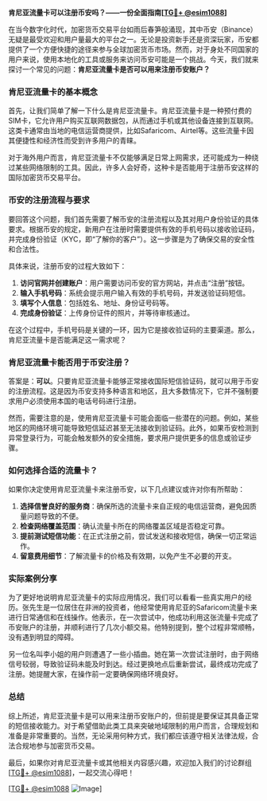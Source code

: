 **肯尼亚流量卡可以注册币安吗？——一份全面指南[[TG💪+ @esim1088](https://t.me/s/esim1088)]**

在当今数字化时代，加密货币交易平台如雨后春笋般涌现，其中币安（Binance）无疑是最受欢迎和用户量最大的平台之一。无论是投资新手还是资深玩家，币安都提供了一个方便快捷的途径来参与全球加密货币市场。然而，对于身处不同国家的用户来说，使用本地化的工具或服务来访问币安可能是一个挑战。今天，我们就来探讨一个常见的问题：**肯尼亚流量卡是否可以用来注册币安账户？**

### 肯尼亚流量卡的基本概念

首先，让我们简单了解一下什么是肯尼亚流量卡。肯尼亚流量卡是一种预付费的SIM卡，它允许用户购买互联网数据包，从而通过手机或其他设备连接到互联网。这类卡通常由当地的电信运营商提供，比如Safaricom、Airtel等。这些流量卡因其便捷性和经济性而受到许多用户的青睐。

对于海外用户而言，肯尼亚流量卡不仅能够满足日常上网需求，还可能成为一种绕过某些网络限制的工具。因此，许多人会好奇，这种卡是否能用于注册币安这样的国际加密货币交易平台。

### 币安的注册流程与要求

要回答这个问题，我们首先需要了解币安的注册流程以及其对用户身份验证的具体要求。根据币安的规定，新用户在注册时需要提供有效的手机号码以接收验证码，并完成身份验证（KYC，即“了解你的客户”）。这一步骤是为了确保交易的安全性和合法性。

具体来说，注册币安的过程大致如下：

1. **访问官网并创建账户**：用户需要访问币安的官方网站，并点击“注册”按钮。
2. **输入手机号码**：系统会提示用户输入有效的手机号码，并发送验证码短信。
3. **填写个人信息**：包括姓名、地址、身份证号码等。
4. **完成身份验证**：上传身份证件的照片，并等待审核通过。

在这个过程中，手机号码是关键的一环，因为它是接收验证码的主要渠道。那么，肯尼亚流量卡是否能满足这一需求呢？

### 肯尼亚流量卡能否用于币安注册？

答案是：**可以**。只要肯尼亚流量卡能够正常接收国际短信验证码，就可以用于币安的注册流程。这是因为币安支持多种语言和地区，且大多数情况下，它并不强制要求用户必须使用本国的电话号码进行注册。

然而，需要注意的是，使用肯尼亚流量卡可能会面临一些潜在的问题。例如，某些地区的网络环境可能导致短信延迟甚至无法接收到验证码。此外，如果币安检测到异常登录行为，可能会触发额外的安全措施，要求用户提供更多的信息或验证步骤。

### 如何选择合适的流量卡？

如果你决定使用肯尼亚流量卡来注册币安，以下几点建议或许对你有所帮助：

1. **选择信誉良好的服务商**：确保所选的流量卡来自正规的电信运营商，避免因质量问题导致的不便。
2. **检查网络覆盖范围**：确认流量卡所在的网络覆盖区域是否稳定可靠。
3. **提前测试短信功能**：在正式注册之前，尝试发送和接收短信，确保一切正常运作。
4. **留意费用细节**：了解流量卡的价格及有效期，以免产生不必要的开支。

### 实际案例分享

为了更好地说明肯尼亚流量卡的实际应用情况，我们可以看看一些真实用户的经历。张先生是一位居住在非洲的投资者，他经常使用肯尼亚的Safaricom流量卡来进行日常通信和在线操作。他表示，在一次尝试中，他成功利用这张流量卡完成了币安账户的注册，并顺利进行了几次小额交易。他特别提到，整个过程非常顺畅，没有遇到明显的障碍。

另一位名叫李小姐的用户则遭遇了一些小插曲。她在第一次尝试注册时，由于网络信号较弱，导致验证码未能及时到达。经过更换地点后重新尝试，最终成功完成了注册。她提醒大家，在操作前一定要确保网络环境良好。

### 总结

综上所述，肯尼亚流量卡是可以用来注册币安账户的，但前提是要保证其具备正常的短信接收能力。对于希望借助此类工具来突破地域限制的用户而言，合理规划和准备是非常重要的。当然，无论采用何种方式，我们都应该遵守相关法律法规，合法合规地参与加密货币交易。

最后，如果你对肯尼亚流量卡或其他相关内容感兴趣，欢迎加入我们的讨论群组[[TG💪+ @esim1088](https://t.me/s/esim1088)]，一起交流心得吧！

[[TG💪+ @esim1088](https://t.me/s/esim1088) ![Image](https://i.postimg.cc/4NQfJmqS/Snipaste-2025-05-13-00-14-12.png)]